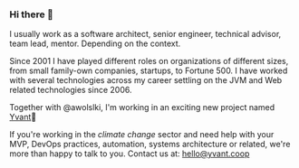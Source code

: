 ### Hi there :wave:

I usually work as a software architect, senior engineer, technical advisor, team lead, mentor.
Depending on the context.

Since 2001 I have played different roles on organizations of different sizes, from small family-own
companies, startups, to Fortune 500. I have worked with several technologies across my career
settling on the JVM and Web related technologies since 2006.

Together with @awolslki, I'm working in an exciting new project named
[Yvant](https://yvant.coop):herb:

If you're working in the _climate change_ sector and need help with your MVP, DevOps practices,
automation, systems architecture or related, we're more than happy to talk to you. Contact us at:
hello@yvant.coop
